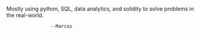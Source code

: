 Mostly using python, SQL, data analytics, and solidity to solve problems in the real-world.

                    --Marcos
<!---
gatoytoro/gatoytoro is a ✨ special ✨ repository because its `README.md` (this file) appears on your GitHub profile.
You can click the Preview link to take a look at your changes.
--->
